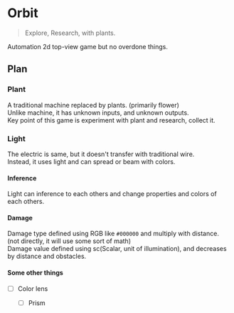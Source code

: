 # Orbit

> Explore, Research, with plants.

Automation 2d top-view game but no overdone things.

## Plan

### Plant

A traditional machine replaced by plants. (primarily flower)\
Unlike machine, it has unknown inputs, and unknown outputs.\
Key point of this game is experiment with plant and research, collect it.

### Light

The electric is same, but it doesn't transfer with traditional wire.\
Instead, it uses light and can spread or beam with colors.

#### Inference

Light can inference to each others and change properties and colors of each others.

#### Damage

Damage type defined using RGB like `#000000` and multiply with distance. (not directly, it will use some sort of math)\
Damage value defined using sc(Scalar, unit of illumination), and decreases by distance and obstacles.

#### Some other things

- [ ] Color lens
  - [ ] Prism

